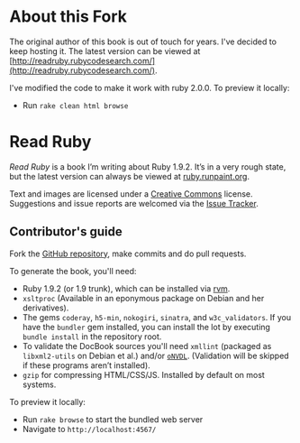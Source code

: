 About this Fork
===============

The original author of this book is out of touch for years. I've decided
to keep hosting it. The latest version can be viewed at [http://readruby.rubycodesearch.com/](http://readruby.rubycodesearch.com/).

I've modified the code to make it work with ruby 2.0.0. To preview it locally:

* Run `rake clean html browse`


Read Ruby
=========

_Read Ruby_ is a book I’m writing about Ruby 1.9.2. It’s in a very rough
state, but the latest version can always be viewed at
[ruby.runpaint.org](http://ruby.runpaint.org/).

Text and images are licensed under a [Creative
Commons](http://creativecommons.org/licenses/by-nc-sa/2.0/uk/) license.
Suggestions and issue reports are welcomed via the [Issue
Tracker](http://github.com/runpaint/read-ruby/issues).

Contributor's guide
-------------------

Fork the [GitHub repository](http://github.com/runpaint/read-ruby), make
commits and do pull requests.

To generate the book, you'll need:

* Ruby 1.9.2 (or 1.9 trunk), which can be installed via
  [rvm](http://rvm.beginrescueend.com/).
* `xsltproc` (Available in an eponymous package on Debian and her derivatives).
* The gems `coderay`, `h5-min`, `nokogiri`, `sinatra`, and `w3c_validators`. If
  you have the `bundler` gem installed, you can install the lot by executing
  `bundle install` in the repository root.
* To validate the DocBook sources you'll need `xmllint` (packaged as
  `libxml2-utils` on Debian et al.) and/or
  [`oNVDL`](http://www.oxygenxml.com/onvdl.html). (Validation will be skipped
  if these programs aren’t installed).
* `gzip` for compressing HTML/CSS/JS. Installed by default on most systems.

To preview it locally:

* Run `rake browse` to start the bundled web server
* Navigate to `http://localhost:4567/`
